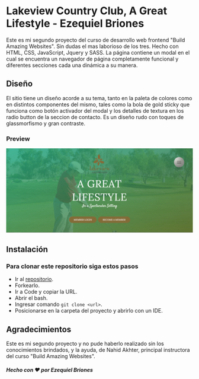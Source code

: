 # Lakeview Country Club, A Great Lifestyle - Ezequiel Briones

Este es mi segundo proyecto del curso de desarrollo web frontend "Build Amazing Websites". Sin dudas el mas laborioso de los tres. Hecho con HTML, CSS, JavaScript, Jquery y SASS. La página contiene un modal en el cual se encuentra un navegador de página completamente funcional y diferentes secciones cada una dinámica a su manera.

## Diseño

El sitio tiene un diseño acorde a su tema, tanto en la paleta de colores como en distintos componentes del mismo, tales como la bola de gold sticky que funciona como botón activador del modal y los detalles de textura en los radio button de la seccion de contacto. Es un diseño rudo con toques de glassmorfismo y gran contraste.

### Preview

![Imagen](https://github.com/EzequielBriones/Lakeview/blob/main/img/land-screenshoot.png)

## Instalación

### Para clonar este repositorio siga estos pasos

- Ir al [repositorio](https://github.com/EzequielBriones/Lakeview).
- Forkearlo.
- Ir a Code y copiar la URL.
- Abrir el bash.
- Ingresar comando `git clone <url>`.
- Posicionarse en la carpeta del proyecto y abrirlo con un IDE.

## Agradecimientos

Este es mi segundo proyecto y no pude haberlo realizado sin los conocimientos brindados, y la ayuda, de Nahid Akhter, principal instructora del curso "Build Amazing Websites".

##### Hecho con ❤️ por Ezequiel Briones

